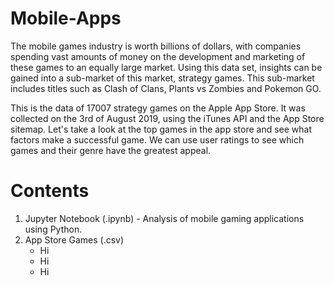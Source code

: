 # Mobile-Apps

The mobile games industry is worth billions of dollars, with companies spending vast amounts of money on the development and marketing of these games to an equally large market. Using this data set, insights can be gained into a sub-market of this market, strategy games. This sub-market includes titles such as Clash of Clans, Plants vs Zombies and Pokemon GO.

This is the data of 17007 strategy games on the Apple App Store. It was collected on the 3rd of August 2019, using the iTunes API and the App Store sitemap. Let's take a look at the top games in the app store and see what factors make a successful game. We can use user ratings to see which games and their genre have the greatest appeal.

# Contents

1. Jupyter Notebook (.ipynb) - Analysis of mobile gaming applications using Python.
2. App Store Games (.csv)
	- Hi
	- Hi
	- Hi

